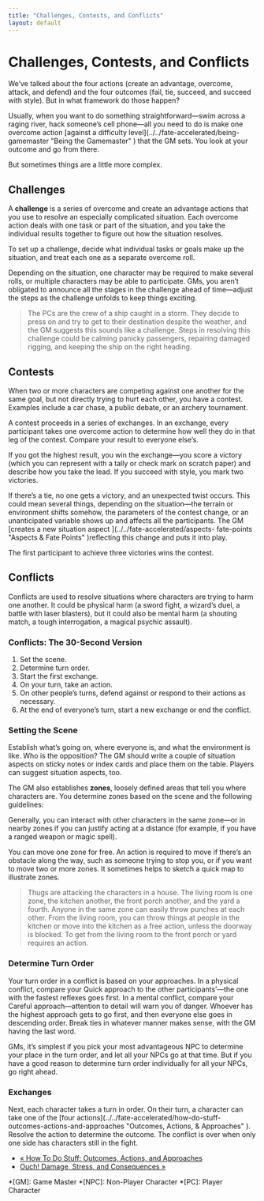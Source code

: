 ```yaml
---
title: "Challenges, Contests, and Conflicts"
layout: default
---
```

    

#  Challenges, Contests, and Conflicts

We’ve talked about the four actions (create an advantage, overcome, attack,
and defend) and the four outcomes (fail, tie, succeed, and succeed with
style). But in what framework do those happen?

Usually, when you want to do something straightforward—swim across a raging
river, hack someone’s cell phone—all you need to do is make one overcome
action [against a difficulty level](../../fate-accelerated/being-
gamemaster "Being the Gamemaster" ) that the GM sets. You look at your outcome
and go from there.

But sometimes things are a little more complex.

## Challenges

A **challenge** is a series of overcome and create an advantage actions that
you use to resolve an especially complicated situation. Each overcome action
deals with one task or part of the situation, and you take the individual
results together to figure out how the situation resolves.

To set up a challenge, decide what individual tasks or goals make up the
situation, and treat each one as a separate overcome roll.

Depending on the situation, one character may be required to make several
rolls, or multiple characters may be able to participate. GMs, you aren’t
obligated to announce all the stages in the challenge ahead of time—adjust the
steps as the challenge unfolds to keep things exciting.

> The PCs are the crew of a ship caught in a storm. They decide to press on
and try to get to their destination despite the weather, and the GM suggests
this sounds like a challenge. Steps in resolving this challenge could be
calming panicky passengers, repairing damaged rigging, and keeping the ship on
the right heading.

## Contests

When two or more characters are competing against one another for the same
goal, but not directly trying to hurt each other, you have a contest. Examples
include a car chase, a public debate, or an archery tournament.

A contest proceeds in a series of exchanges. In an exchange, every participant
takes one overcome action to determine how well they do in that leg of the
contest. Compare your result to everyone else’s.

If you got the highest result, you win the exchange—you score a victory (which
you can represent with a tally or check mark on scratch paper) and describe
how you take the lead. If you succeed with style, you mark two victories.

If there’s a tie, no one gets a victory, and an unexpected twist occurs. This
could mean several things, depending on the situation—the terrain or
environment shifts somehow, the parameters of the contest change, or an
unanticipated variable shows up and affects all the participants. The GM
[creates a new situation aspect ](../../fate-accelerated/aspects-
fate-points "Aspects & Fate Points" )reflecting this change and puts it into
play.

The first participant to achieve three victories wins the contest.

## Conflicts

Conflicts are used to resolve situations where characters are trying to harm
one another. It could be physical harm (a sword fight, a wizard’s duel, a
battle with laser blasters), but it could also be mental harm (a shouting
match, a tough interrogation, a magical psychic assault).

### Conflicts: The 30-Second Version

  1. Set the scene.
  2. Determine turn order.
  3. Start the first exchange.
  4. On your turn, take an action.
  5. On other people’s turns, defend against or respond to their actions as necessary.
  6. At the end of everyone’s turn, start a new exchange or end the conflict.

### Setting the Scene

Establish what’s going on, where everyone is, and what the environment is
like. Who is the opposition? The GM should write a couple of situation aspects
on sticky notes or index cards and place them on the table. Players can
suggest situation aspects, too.

The GM also establishes **zones**, loosely defined areas that tell you where
characters are. You determine zones based on the scene and the following
guidelines:

Generally, you can interact with other characters in the same zone—or in
nearby zones if you can justify acting at a distance (for example, if you have
a ranged weapon or magic spell).

You can move one zone for free. An action is required to move if there’s an
obstacle along the way, such as someone trying to stop you, or if you want to
move two or more zones. It sometimes helps to sketch a quick map to illustrate
zones.

> Thugs are attacking the characters in a house. The living room is one zone,
the kitchen another, the front porch another, and the yard a fourth. Anyone in
the same zone can easily throw punches at each other. From the living room,
you can throw things at people in the kitchen or move into the kitchen as a
free action, unless the doorway is blocked. To get from the living room to the
front porch or yard requires an action.

### Determine Turn Order

Your turn order in a conflict is based on your approaches. In a physical
conflict, compare your Quick approach to the other participants’—the one with
the fastest reflexes goes first. In a mental conflict, compare your Careful
approach—attention to detail will warn you of danger. Whoever has the highest
approach gets to go first, and then everyone else goes in descending order.
Break ties in whatever manner makes sense, with the GM having the last word.

GMs, it’s simplest if you pick your most advantageous NPC to determine your
place in the turn order, and let all your NPCs go at that time. But if you
have a good reason to determine turn order individually for all your NPCs, go
right ahead.

### Exchanges

Next, each character takes a turn in order. On their turn, a character can
take one of the [four actions](../../fate-accelerated/how-do-stuff-
outcomes-actions-and-approaches "Outcomes, Actions, & Approaches" ). Resolve
the action to determine the outcome. The conflict is over when only one side
has characters still in the fight.

  * [« How To Do Stuff: Outcomes, Actions, and Approaches](/fate-srd/fate-accelerated/how-do-stuff-outcomes-actions-and-approaches)
  * [Ouch! Damage, Stress, and Consequences »](/fate-srd/fate-accelerated/ouch-damage-stress-and-consequences)

  *[GM]: Game Master
  *[NPC]: Non-Player Character
  *[PC]: Player Character

